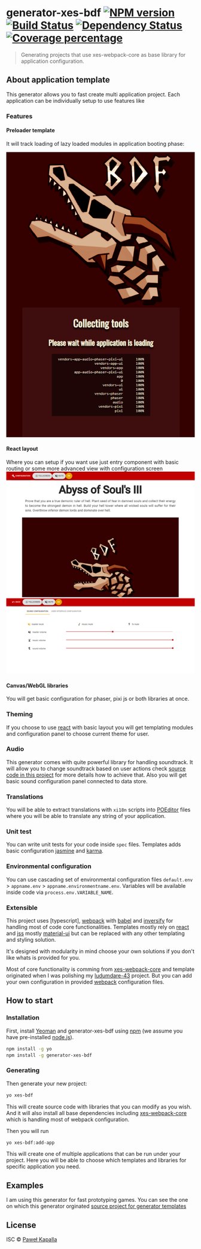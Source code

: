 # generator-xes-bdf [![NPM version][npm-image]][npm-url] [![Build Status][travis-image]][travis-url] [![Dependency Status][daviddm-image]][daviddm-url] [![Coverage percentage][coveralls-image]][coveralls-url]
> Generating projects that use xes-webpack-core as base library for application configuration.

## About application template

This generator allows you to fast create multi application project. Each application can be individually setup to use features like

### Features

#### Preloader template 
It will track loading of lazy loaded modules in application booting phase:

![preloader]

#### React layout
Where you can setup if you want use just entry component with basic routing or some more advanced view with configuration screen
![template]
![configuration]

#### Canvas/WebGL libraries
You will get basic configuration for phaser, pixi js or both libraries at once.

### Theming
If you choose to use [react] with basic layout you will get templating modules and configuration panel to choose current theme for user.

### Audio
This generator comes with quite powerful library for handling soundtrack. It will allow you to change soundtrack based on user actions check [source code in this project][example-use] for more details how to achieve that. Also you will get basic sound configuration panel connected to data store.

### Translations
You will be able to extract translations with `xi18n` scripts into [POEditor] files where you will be able to translate any string of your application.

### Unit test
You can write unit tests for your code inside `spec` files. Templates adds basic configuration [jasmine] and [karma].

### Environmental configuration
You can use cascading set of environmental configuration files `default.env` > `appname.env` > `appname.environmentname.env`. Variables will be available inside code via `process.env.VARIABLE_NAME`.

### Extensible

This project uses [typescript], [webpack] with [babel] and [inversify] for handling most of code core functionalities. Templates mostly rely on [react] and [jss] mostly [material-ui] but can be replaced with any other templating and styling solution.

It's designed with modularity in mind choose your own solutions if you don't like whats is provided for you.

Most of core functionality is comming from [xes-webpack-core] and template originated when I was polishing my [ludumdare-43][example-use] project.
But you can add your own configuration in provided [webpack] configuration files.

## How to start

### Installation

First, install [Yeoman](http://yeoman.io) and generator-xes-bdf using [npm](https://www.npmjs.com/) (we assume you have pre-installed [node.js](https://nodejs.org/)).

```bash
npm install -g yo
npm install -g generator-xes-bdf
```

### Generating

Then generate your new project:

```bash
yo xes-bdf
```

This will create source code with libraries that you can modify as you wish. And it will also install all base dependencies including [xes-webpack-core] which is handling most of webpack configuration.

Then you will run 

```bash
yo xes-bdf:add-app
```

This will create one of multiple applications that can be run under your project. Here you will be able to choose which templates and libraries for specific application you need.

## Examples

I am using this generator for fast prototyping games. You can see the one on which this generator orginated [source project for generator templates][example-use]

## License

ISC © [Paweł Kapalla](xesenix.pl)


[npm-image]: https://badge.fury.io/js/generator-xes-bdf.svg
[npm-url]: https://npmjs.org/package/generator-xes-bdf
[travis-image]: https://travis-ci.org/xesenix/generator-xes-bdf.svg?branch=master
[travis-url]: https://travis-ci.org/xesenix/generator-xes-bdf
[daviddm-image]: https://david-dm.org/xesenix/generator-xes-bdf.svg?theme=shields.io
[daviddm-url]: https://david-dm.org/xesenix/generator-xes-bdf
[coveralls-image]: https://coveralls.io/repos/xesenix/generator-xes-bdf/badge.svg
[coveralls-url]: https://coveralls.io/r/xesenix/generator-xes-bdf

[configuration]: /docs/configuration.png
[preloader]: /docs/preloader.png
[template]: /docs/generated.png

[babel]: https://babeljs.io/
[example-use]: https://github.com/Xesenix/ludumdare-43
[inversify]: http://inversify.io/
[jasmine]: https://jasmine.github.io/
[jss]: https://cssinjs.org
[karma]: https://karma-runner.github.io/latest/index.html
[material-ui]: https://material-ui.com/
[react]: https://reactjs.org/
[typscript]: https://www.typescriptlang.org/
[webpack]: https://webpack.js.org/
[xes-webpack-core]: https://github.com/Xesenix/xes-webpack-core
[POEditor]: https://poeditor.com/
